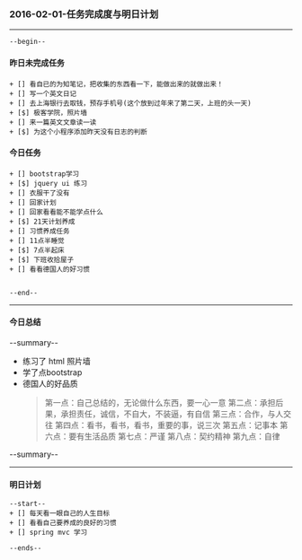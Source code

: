 ### 2016-02-01-任务完成度与明日计划

----------------------------------------------------------------------------------------------------------
    --begin--
#### 昨日未完成任务
    + [] 看自已的为知笔记，把收集的东西看一下，能做出来的就做出来！
    + [] 写一个英文日记
    + [] 去上海银行去取钱，预存手机号(这个放到过年来了第二天，上班的头一天)
    + [$] 极客学院，照片墙
    + [] 来一篇英文文章读一读
    + [$] 为这个小程序添加昨天没有日志的判断

#### 今日任务
    + [] bootstrap学习
    + [$] jquery ui 练习
    + [] 衣服干了没有
    + [] 回家计划
    + [] 回家看看能不能学点什么
    + [$] 21天计划养成
    + [] 习惯养成任务
    + [] 11点半睡觉
    + [$] 7点半起床
    + [$] 下班收拾屋子
    + [] 看看德国人的好习惯
    
    
	--end--

----------------------------------------------------------------------------------------------------------
#### 今日总结
--summary--
- 练习了 html 照片墙
- 学了点bootstrap 
- 德国人的好品质 
	> 第一点：自己总结的，无论做什么东西，要一心一意
	> 第二点：承担后果，承担责任，诚信，不自大，不装逼，有自信
	> 第三点：合作，与人交往
	> 第四点：看书，看书，看书，重要的事，说三次
	> 第五点：记事本
	> 第六点：要有生活品质
	> 第七点：严谨
	> 第八点：契约精神
	> 第九点：自律

--summary--

----------------------------------------------------------------------------------------------------------
#### 明日计划
    --start--
    + [] 每天看一眼自己的人生目标
    + [] 看看自己要养成的良好的习惯
    + [] spring mvc 学习
    
    --ends--
